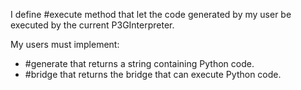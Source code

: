 I define #execute method that let the code generated by my user be executed by the current P3GInterpreter.

My users must implement:
- #generate that returns a string containing Python code.
- #bridge that returns the bridge that can execute Python code.